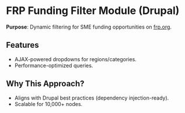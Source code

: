# FRP Funding Filter Module (Drupal)  
**Purpose**: Dynamic filtering for SME funding opportunities on [frp.org](https://frp.org).  

## Features  
- AJAX-powered dropdowns for regions/categories.  
- Performance-optimized queries.  

## Why This Approach?  
- Aligns with Drupal best practices (dependency injection-ready).  
- Scalable for 10,000+ nodes.  